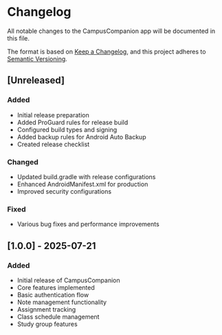 # Changelog
All notable changes to the CampusCompanion app will be documented in this file.

The format is based on [Keep a Changelog](https://keepachangelog.com/en/1.0.0/),
and this project adheres to [Semantic Versioning](https://semver.org/spec/v2.0.0.html).

## [Unreleased]
### Added
- Initial release preparation
- Added ProGuard rules for release build
- Configured build types and signing
- Added backup rules for Android Auto Backup
- Created release checklist

### Changed
- Updated build.gradle with release configurations
- Enhanced AndroidManifest.xml for production
- Improved security configurations

### Fixed
- Various bug fixes and performance improvements

## [1.0.0] - 2025-07-21
### Added
- Initial release of CampusCompanion
- Core features implemented
- Basic authentication flow
- Note management functionality
- Assignment tracking
- Class schedule management
- Study group features
